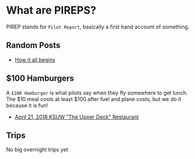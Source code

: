 # What are PIREPS?
PIREP stands for `Pilot Report`, basically a first hand account of something.

## Random Posts
* [How it all begins](posts/20170717-how-it-all-begins.md)


## $100 Hamburgers
A `$100 Hamburger` is what pilots say when they fly somewhere to get lunch. The
$10 meal costs at least $100 after fuel and plane costs, but we do it because it is fun!

* [April 21, 2018 KSUW "The Upper Deck" Restaurant](places/20180421-kmic-ksuw.md)

## Trips
No big overnight trips yet
